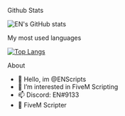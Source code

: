 
Github Stats


![EN's GitHub stats](https://github-readme-stats.vercel.app/api?username=ENScripts&show_icons=true&theme=dracula)


My most used languages


[![Top Langs](https://github-readme-stats.vercel.app/api/top-langs/?username=ENScripts&layout=compact)](https://github.com/ENScripts/github-readme-stats)

About 
- 👋 Hello, im @ENScripts
- 👀 I’m interested in FiveM Scripting
- 📫 Discord: EN#9133
- 👋 FiveM Scripter



